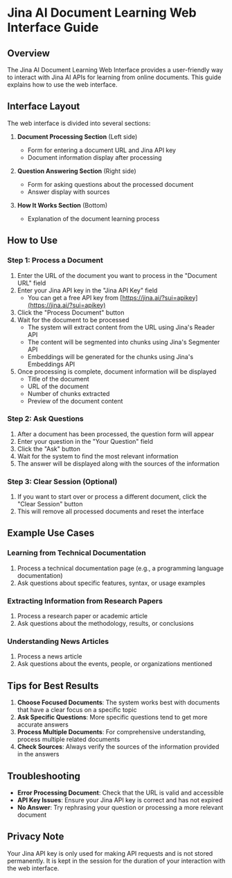 # Jina AI Document Learning Web Interface Guide

## Overview

The Jina AI Document Learning Web Interface provides a user-friendly way to interact with Jina AI APIs for learning from online documents. This guide explains how to use the web interface.

## Interface Layout

The web interface is divided into several sections:

1. **Document Processing Section** (Left side)
   - Form for entering a document URL and Jina API key
   - Document information display after processing

2. **Question Answering Section** (Right side)
   - Form for asking questions about the processed document
   - Answer display with sources

3. **How It Works Section** (Bottom)
   - Explanation of the document learning process

## How to Use

### Step 1: Process a Document

1. Enter the URL of the document you want to process in the "Document URL" field
2. Enter your Jina API key in the "Jina API Key" field
   - You can get a free API key from [https://jina.ai/?sui=apikey](https://jina.ai/?sui=apikey)
3. Click the "Process Document" button
4. Wait for the document to be processed
   - The system will extract content from the URL using Jina's Reader API
   - The content will be segmented into chunks using Jina's Segmenter API
   - Embeddings will be generated for the chunks using Jina's Embeddings API
5. Once processing is complete, document information will be displayed
   - Title of the document
   - URL of the document
   - Number of chunks extracted
   - Preview of the document content

### Step 2: Ask Questions

1. After a document has been processed, the question form will appear
2. Enter your question in the "Your Question" field
3. Click the "Ask" button
4. Wait for the system to find the most relevant information
5. The answer will be displayed along with the sources of the information

### Step 3: Clear Session (Optional)

1. If you want to start over or process a different document, click the "Clear Session" button
2. This will remove all processed documents and reset the interface

## Example Use Cases

### Learning from Technical Documentation

1. Process a technical documentation page (e.g., a programming language documentation)
2. Ask questions about specific features, syntax, or usage examples

### Extracting Information from Research Papers

1. Process a research paper or academic article
2. Ask questions about the methodology, results, or conclusions

### Understanding News Articles

1. Process a news article
2. Ask questions about the events, people, or organizations mentioned

## Tips for Best Results

1. **Choose Focused Documents**: The system works best with documents that have a clear focus on a specific topic
2. **Ask Specific Questions**: More specific questions tend to get more accurate answers
3. **Process Multiple Documents**: For comprehensive understanding, process multiple related documents
4. **Check Sources**: Always verify the sources of the information provided in the answers

## Troubleshooting

- **Error Processing Document**: Check that the URL is valid and accessible
- **API Key Issues**: Ensure your Jina API key is correct and has not expired
- **No Answer**: Try rephrasing your question or processing a more relevant document

## Privacy Note

Your Jina API key is only used for making API requests and is not stored permanently. It is kept in the session for the duration of your interaction with the web interface.
